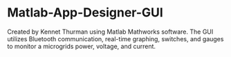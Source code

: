 # Matlab-App-Designer-GUI
Created by Kennet Thurman using Matlab Mathworks software. The GUI utilizes Bluetooth communication, real-time graphing, switches, and gauges to monitor a microgrids power, voltage, and current.
